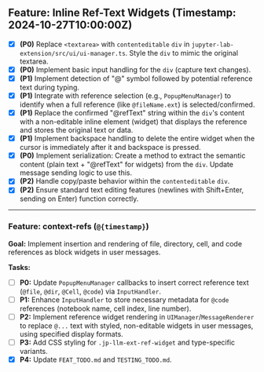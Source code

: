## Feature: Inline Ref-Text Widgets (Timestamp: 2024-10-27T10:00:00Z)
- [x] **(P0)** Replace `<textarea>` with `contenteditable` `div` in `jupyter-lab-extension/src/ui/ui-manager.ts`. Style the `div` to mimic the original textarea.
- [x] **(P0)** Implement basic input handling for the `div` (capture text changes).
- [x] **(P1)** Implement detection of "@" symbol followed by potential reference text during typing.
- [x] **(P1)** Integrate with reference selection (e.g., `PopupMenuManager`) to identify when a full reference (like `@fileName.ext`) is selected/confirmed.
- [x] **(P1)** Replace the confirmed "@refText" string within the `div`'s content with a non-editable inline element (widget) that displays the reference and stores the original text or data.
- [x] **(P1)** Implement backspace handling to delete the entire widget when the cursor is immediately after it and backspace is pressed.
- [x] **(P0)** Implement serialization: Create a method to extract the semantic content (plain text + "@refText" for widgets) from the `div`. Update message sending logic to use this.
- [x] **(P2)** Handle copy/paste behavior within the `contenteditable` `div`.
- [x] **(P2)** Ensure standard text editing features (newlines with Shift+Enter, sending on Enter) function correctly.

---

### Feature: context-refs (`@{timestamp}`)

**Goal:** Implement insertion and rendering of file, directory, cell, and code references as block widgets in user messages.

**Tasks:**
- [ ] **P0:** Update `PopupMenuManager` callbacks to insert correct reference text (`@file`, `@dir`, `@Cell`, `@code`) via `InputHandler`.
- [ ] **P1:** Enhance `InputHandler` to store necessary metadata for `@code` references (notebook name, cell index, line number).
- [ ] **P2:** Implement reference widget rendering in `UIManager`/`MessageRenderer` to replace `@...` text with styled, non-editable widgets in user messages, using specified display formats.
- [ ] **P3:** Add CSS styling for `.jp-llm-ext-ref-widget` and type-specific variants.
- [x] **P4:** Update `FEAT_TODO.md` and `TESTING_TODO.md`.
